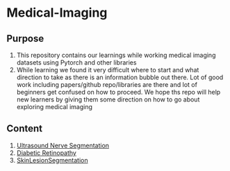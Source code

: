 # Medical-Imaging

## Purpose
1. This repository contains our learnings while working medical imaging datasets using Pytorch and other libraries
2. While learning we found it very difficult where to start and what direction to take as there is an information bubble out there. Lot of good work including papers/github repo/libraries are there and lot of beginners get confused on how to proceed. We hope ths repo will help new learners by giving them some direction on how to go about exploring medical imaging


## Content
1. [Ultrasound Nerve Segmentation](https://github.com/vineeth-raj/Medical-Imaging/tree/master/ultrasound-nerve-segmentation)
2. [Diabetic Retinopathy](https://github.com/vineeth-raj/Medical-Imaging/tree/master/diabetic-retinopathy)
3. [SkinLesionSegmentation](https://github.com/vineeth-raj/Medical-Imaging/tree/master/skin-lesion-segmentation)

